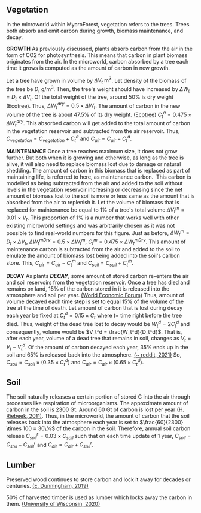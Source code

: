 ## Vegetation

In the microworld within MycroForest, vegetation refers to the trees. Trees both absorb and emit carbon during growth, biomass maintenance, and decay.

**GROWTH**
As previously discussed, plants absorb carbon from the air in the form of CO2 for photosynthesis. This means that carbon in plant biomass originates from the air. In the microworld, carbon absorbed by a tree each time it grows is computed as the amount of carbon in new growth.

Let a tree have grown in volume by $\Delta V_t \text{ m}^3$.  Let density of the biomass of the tree be $D_t \text{ g/m}^3$. Then, the tree's weight should have increased by $\Delta W_t = D_t \times \Delta V_t$.  Of the total weight of the tree, around 50% is dry weight [(Ecotree)](https://ecotree.green/en/how-much-co2-does-a-tree-absorb). Thus, $\Delta W_t^{dry} = 0.5 \times \Delta W_t$. The amount of carbon in the new volume of the tree is about 47.5% of its dry weight. [(Ecotree)](https://ecotree.green/en/how-much-co2-does-a-tree-absorb) $C_t^a = 0.475 \times \Delta W_t^{dry}$. This absorbed carbon will get added to the total amount of carbon in the vegetation reservoir and subtracted from the air reservoir. Thus, $C_{vegetation} = C_{vegetation} + C_t^a$ and $C_{air} = C_{air} - C_t^a$.

**MAINTENANCE**
Once a tree reaches maximum size, it does not grow further. But both when it is growing and otherwise, as long as the tree is alive, it will also need to replace biomass lost due to damage or natural shedding. The amount of carbon in this biomass that is replaced as part of maintaining life, is referred to here, as maintenance carbon.  This carbon is modelled as being subtracted from the air and added to the soil without levels in the vegetation reservoir increasing or decreasing since the net amount of biomass lost to the soil is more or less same as the amount that is absorbed from the air to replenish it. 
Let the volume of biomass that is replaced for maintenance be equal to 1% of a tree's total volume $\Delta V_t^m = 0.01 \times V_t$.  This proportion of 1% is a number that works well with other existing microworld settings and was arbitrarily chosen as it was not possible to find real-world numbers for this figure. Just as before, $\Delta W_t^m = D_t \times \Delta V_t$, $\Delta W_t^{mDry} = 0.5 \times \Delta W_t^m$, $C_t^m = 0.475 \times \Delta W_t^{mDry}$. This amount of maintenance carbon is subtracted from the air and added to the soil to emulate  the amount of biomass lost being added into the soil's carbon store. This, $C_{air} = C_{air} - C_t^m$ and $C_{soil} = C_{soil} + C_t^m$.

**DECAY**
As plants ***DECAY***, some amount of stored carbon re-enters the air and soil reservoirs from the vegetation reservoir. Once a tree has died and remains on land, 15% of the carbon stored in it is released into the atmosphere and soil per year. [(World Economic Forum)](https://www.weforum.org/agenda/2021/09/decaying-forest-wood-carbon-climate-change-co2/) Thus, amount of volume decayed each time step is set to equal 15% of the volume of the tree at the time of death. Let amount of carbon that is lost during decay each year be fixed at $C_t^d = 0.15 \times C_t$ where $t=$ time right before the tree died. Thus, weight of the dead tree lost to decay would be $W_t^d = 2C_t^d$ and consequently, volume would be $V_t^d = \frac{W_t^d}{D_t^d}$. That is, after each year, volume of a dead tree that remains in soil, changes as $V_t = V_t - V_t^d$.  Of the amount of carbon decayed each year, 35% ends up in the soil and 65% is released back into the atmosphere. [(~ reddit, 2021)](https://www.reddit.com/r/askscience/comments/phvr8h/where_does_the_co2_absorbed_by_trees_end_up/) So, $C_{soil} = C_{soil} \times (0.35 \times C_t^d)$ and $C_{air} = C_{air} \times (0.65 \times C_t^d)$.

## Soil
The soil naturally releases a certain portion of stored C into the air through processes like respiration of microorganisms. The approximate amount of carbon in the soil is 2300 Gt. Around 60 Gt of carbon is lost per year [(H. Riebeek, 2011)](https://earthobservatory.nasa.gov/features/CarbonCycle). Thus, in the microworld, the amount of carbon that the soil releases back into the atmosphere each year is set to $\frac{60}{2300} \times 100 = 30\%$ of the carbon in the soil. Therefore, annual soil carbon release $C^{r}_{soil} = 0.03 \times C_{soil}$ such that on each time update of 1 year, $C_{soil} = C_{soil} - C_{soil}^r$ and $C_{air} = C_{air} + C_{soil}^r$.

## Lumber

Preserved wood continues to store carbon and lock it away for decades or centuries. [(E. Dunningham, 2019)](https://www.scionresearch.com/about-us/about-scion/corporate-publications/scion-connections/past-issues-list/scion-connections-issue-34,-december-2019/locking-up-carbon-long-term-in-timber-buildings)

50% of harvested timber is used as lumber which locks away the carbon in them. [(University of Wisconsin, 2020)](https://www3.uwsp.edu/cnr-ap/KEEP/Documents/Activities/Energy%20Fact%20Sheets/FactsAboutWood.pdf)